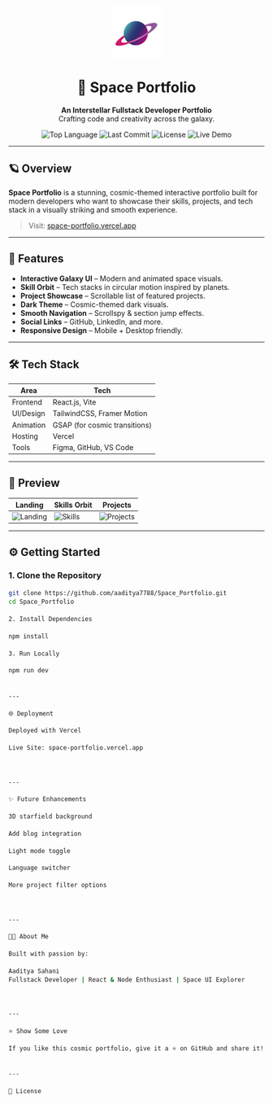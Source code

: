 
<p align="center">
  <img src="https://raw.githubusercontent.com/aaditya7788/Space_Portfolio/main/public/NavLogo.png" alt="Space Portfolio Logo" width="100" height="100" />
</p>

<h1 align="center">🚀 Space Portfolio</h1>

<p align="center">
  <strong>An Interstellar Fullstack Developer Portfolio</strong><br/>
  Crafting code and creativity across the galaxy.
</p>

<p align="center">
  <img alt="Top Language" src="https://img.shields.io/github/languages/top/aaditya7788/Space_Portfolio?color=purple">
  <img alt="Last Commit" src="https://img.shields.io/github/last-commit/aaditya7788/Space_Portfolio?color=green">
  <img alt="License" src="https://img.shields.io/github/license/aaditya7788/Space_Portfolio?color=blue">
  <img alt="Live Demo" src="https://img.shields.io/badge/Live-Demo-brightgreen">
</p>

---

## 🪐 Overview

**Space Portfolio** is a stunning, cosmic-themed interactive portfolio built for modern developers who want to showcase their skills, projects, and tech stack in a visually striking and smooth experience.

> Visit: [space-portfolio.vercel.app](https://space-portfolio-git-main-aadityas-projects-a8de4b44.vercel.app)

---

## 🌌 Features

- **Interactive Galaxy UI** – Modern and animated space visuals.
- **Skill Orbit** – Tech stacks in circular motion inspired by planets.
- **Project Showcase** – Scrollable list of featured projects.
- **Dark Theme** – Cosmic-themed dark visuals.
- **Smooth Navigation** – Scrollspy & section jump effects.
- **Social Links** – GitHub, LinkedIn, and more.
- **Responsive Design** – Mobile + Desktop friendly.

---

## 🛠️ Tech Stack

| Area        | Tech                          |
|-------------|-------------------------------|
| Frontend    | React.js, Vite                |
| UI/Design   | TailwindCSS, Framer Motion    |
| Animation   | GSAP (for cosmic transitions) |
| Hosting     | Vercel                        |
| Tools       | Figma, GitHub, VS Code        |

---

## 🚀 Preview

| Landing | Skills Orbit | Projects |
|--------|---------------|----------|
| ![Landing](https://raw.githubusercontent.com/aaditya7788/Space_Portfolio/main/screenshots/landing.jpg) | ![Skills](https://raw.githubusercontent.com/aaditya7788/Space_Portfolio/main/screenshots/skills.jpg) | ![Projects](https://raw.githubusercontent.com/aaditya7788/Space_Portfolio/main/screenshots/projects.jpg) |

---

## ⚙️ Getting Started

### 1. Clone the Repository

```bash
git clone https://github.com/aaditya7788/Space_Portfolio.git
cd Space_Portfolio

2. Install Dependencies

npm install

3. Run Locally

npm run dev


---

🌐 Deployment

Deployed with Vercel

Live Site: space-portfolio.vercel.app



---

✨ Future Enhancements

3D starfield background

Add blog integration

Light mode toggle

Language switcher

More project filter options



---

👨‍🚀 About Me

Built with passion by:

Aaditya Sahani
Fullstack Developer | React & Node Enthusiast | Space UI Explorer



---

⭐ Show Some Love

If you like this cosmic portfolio, give it a ⭐ on GitHub and share it!


---

📄 License

